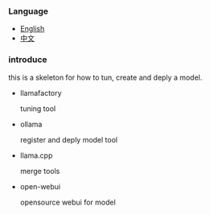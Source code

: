 ### Language

- [English](README.md)
- [中文](README_zh.md)

### introduce

this is a skeleton for how to tun, create and deply a model.

  - llamafactory
 
    tuning tool    

  - ollama

    register and deply model tool

  - llama.cpp

    merge tools

  - open-webui

    opensource webui for model
